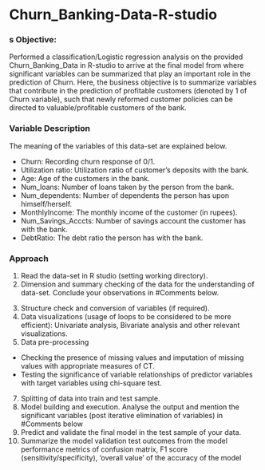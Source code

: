 # Churn_Banking-Data-R-studio

### s Objective: 
Performed a classification/Logistic regression analysis on the provided Churn_Banking_Data in R-studio to arrive at the final model from where significant variables can be summarized that play an important role in the prediction of Churn. Here, the business objective is to summarize variables that contribute in the prediction of profitable customers (denoted by 1 of Churn variable), such that newly reformed customer policies can be directed to valuable/profitable customers of the bank. 

### Variable Description
The meaning of the variables of this data-set are explained below.
- Churn: Recording churn response of 0/1.
- Utilization ratio: Utilization ratio of customer’s deposits with the bank.
- Age: Age of the customers in the bank.
- Num_loans: Number of loans taken by the person from the bank.
- Num_dependents: Number of dependents the person has upon himself/herself.
- MonthlyIncome: The monthly income of the customer (in rupees).
- Num_Savings_Acccts: Number of savings account the customer has with the bank.
- DebtRatio: The debt ratio the person has with the bank.


### Approach
1. Read the data-set in R studio (setting working directory). 
2. Dimension and summary checking of the data for the understanding of data-set. Conclude your observations in #Comments below. 
3) Structure check and conversion of variables (if required). 
4) Data visualizations (usage of loops to be considered to be more efficient): Univariate analysis, Bivariate analysis and other relevant visualizations. 
5) Data pre-processing
-   Checking the presence of missing values and imputation of missing values with appropriate measures of CT.
-   Testing the significance of variable relationships of predictor variables with target variables using chi-square test.
7) Splitting of data into train and test sample. 
8) Model building and execution. Analyse the output and mention the significant variables (post iterative elimination of variables) in #Comments below
9) Predict and validate the final model in the test sample of your data. 
10) Summarize the model validation test outcomes from the model performance metrics of confusion matrix, F1 score (sensitivity/specificity), ‘overall value’ of the accuracy of the model

